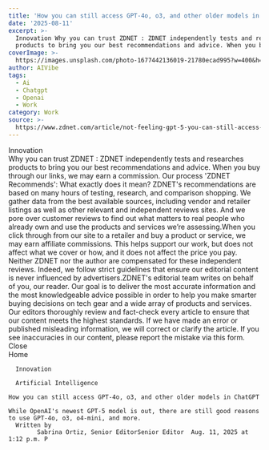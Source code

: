 ```yaml
---
title: 'How you can still access GPT-4o, o3, and other older models in ChatGPT'
date: '2025-08-11'
excerpt: >-
  Innovation Why you can trust ZDNET : ZDNET independently tests and researches
  products to bring you our best recommendations and advice. When you buy...
coverImage: >-
  https://images.unsplash.com/photo-1677442136019-21780ecad995?w=400&h=200&fit=crop&auto=format
author: AIVibe
tags:
  - Ai
  - Chatgpt
  - Openai
  - Work
category: Work
source: >-
  https://www.zdnet.com/article/not-feeling-gpt-5-you-can-still-access-legacy-models-in-chatgpt-heres-how/
---
```

Innovation     
    Why you can trust ZDNET
  : ZDNET independently tests and researches products to bring you our best recommendations and advice. When you buy through our links, we may earn a commission. Our process    'ZDNET Recommends': What exactly does it mean? ZDNET's recommendations are based on many hours of testing, research, and comparison shopping. We gather data from the best available sources, including vendor and retailer listings as well as other relevant and independent reviews sites. And we pore over customer reviews to find out what matters to real people who already own and use the products and services we’re assessing.When you click through from our site to a retailer and buy a product or service, we may earn affiliate commissions. This helps support our work, but does not affect what we cover or how, and it does not affect the price you pay. Neither ZDNET nor the author are compensated for these independent reviews.  Indeed, we follow strict guidelines that ensure our editorial content is never influenced by advertisers.ZDNET's editorial team writes on behalf of you, our reader. Our goal is to deliver the most accurate information and the most knowledgeable advice possible in order to help you make smarter buying decisions on tech gear and a wide array of products and services. Our editors  thoroughly review and fact-check every article to ensure that our content meets the highest standards. If we have made an error or published misleading information, we will correct or clarify the article. If you see inaccuracies in our content, please report the mistake via this form. Close   
      Home
    
      Innovation
    
      Artificial Intelligence
       
    How you can still access GPT-4o, o3, and other older models in ChatGPT
     
    While OpenAI's newest GPT-5 model is out, there are still good reasons to use GPT-4o, o3, o4-mini, and more.
      Written by 
            Sabrina Ortiz, Senior EditorSenior Editor  Aug. 11, 2025 at 1:12 p.m. P
